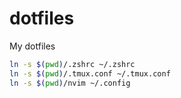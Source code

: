 # dotfiles
My dotfiles

```bash
ln -s $(pwd)/.zshrc ~/.zshrc
ln -s $(pwd)/.tmux.conf ~/.tmux.conf
ln -s $(pwd)/nvim ~/.config
```
